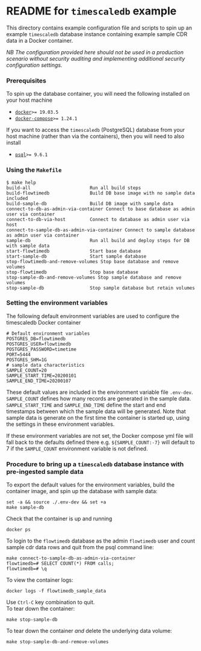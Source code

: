 # README for `timescaledb` example

This directory contains example configuration file and scripts to spin up an example `timescaledb` database instance containing example sample CDR data in a Docker container.

*NB The configuration provided here should not be used in a production scenario without security auditing and implementing additional security configuration settings.*

### Prerequisites

To spin up the database container, you will need the following installed on your host machine
- [`docker`](https://docs.docker.com/install)`>= 19.03.5`
- [`docker-compose`](https://docs.docker.com/compose/install)`>= 1.24.1`

If you want to access the `timescaledb` (PostgreSQL) database from your host machine (rather than via the containers), then you will need to also install
- [`psql`](https://www.postgresql.org/download/)`>= 9.6.1`


### Using the `Makefile`

```
$ make help
build-all                      Run all build steps
build-flowtimedb               Build DB base image with no sample data included
build-sample-db                Build DB image with sample data
connect-to-db-as-admin-via-container Connect to base database as admin user via container
connect-to-db-via-host         Connect to database as admin user via host
connect-to-sample-db-as-admin-via-container Connect to sample database as admin user via container
sample-db                      Run all build and deploy steps for DB with sample data
start-flowtimedb               Start base database
start-sample-db                Start sample database
stop-flowtimedb-and-remove-volumes Stop base database and remove volumes
stop-flowtimedb                Stop base database
stop-sample-db-and-remove-volumes Stop sample database and remove volumes
stop-sample-db                 Stop sample database but retain volumes

```

### Setting the environment variables

The following default environment variables are used to configure the timescaledb Docker container
```
# Default environment variables
POSTGRES_DB=flowtimedb
POSTGRES_USER=flowtimedb
POSTGRES_PASSWORD=timetime
PORT=5444
POSTGRES_SHM=1G
# sample data characteristics
SAMPLE_COUNT=20
SAMPLE_START_TIME=20200101
SAMPLE_END_TIME=20200107
```
These default values are included in the environment variable file `.env-dev`. `SAMPLE_COUNT` defines how many records are generated in the sample data. `SAMPLE_START_TIME` and `SAMPLE_END_TIME` define the start and end timestamps between which the sample data will be generated. Note that sample data is generate on the first time the container is started up, using the settings in these environment variables.

If these environment variables are not set, the Docker compose yml file will fall back to the defaults defined there e.g. `${SAMPLE_COUNT:-7}` will default to 7 if the `SAMPLE_COUNT` environment variable is not defined.

### Procedure to bring up a `timescaledb` database instance with pre-ingested sample data

To export the default values for the environment variables, build the container image, and spin up the database with sample data:
```
set -a && source ./.env-dev && set +a
make sample-db
```
Check that the container is up and running
```
docker ps
```
To login to the `flowtimedb` database as the admin `flowtimedb` user and count sample cdr data rows and quit from the psql command line:
```
make connect-to-sample-db-as-admin-via-container
flowtimedb=# SELECT COUNT(*) FROM calls;
flowtimedb=# \q
```
To view the container logs:
```
docker logs -f flowtimedb_sample_data
```
Use `Ctrl-C` key combination to quit.  
To tear down the container:
```
make stop-sample-db
```
To tear down the container _and_ delete the underlying data volume:
```
make stop-sample-db-and-remove-volumes
```

